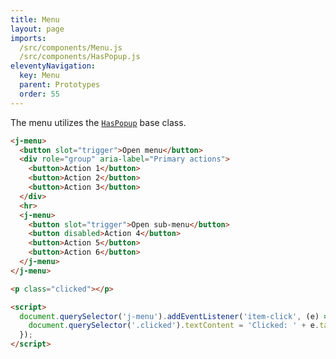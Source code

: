 ```yaml
---
title: Menu
layout: page
imports:
  /src/components/Menu.js
  /src/components/HasPopup.js
eleventyNavigation:
  key: Menu
  parent: Prototypes
  order: 55
---
```


The menu utilizes the [`HasPopup`](/prototypes/popup) base class.

<render-example></render-example>
```html
<j-menu>
  <button slot="trigger">Open menu</button>
  <div role="group" aria-label="Primary actions">
    <button>Action 1</button>
    <button>Action 2</button>
    <button>Action 3</button>
  </div>
  <hr>
  <j-menu>
    <button slot="trigger">Open sub-menu</button>
    <button disabled>Action 4</button>
    <button>Action 5</button>
    <button>Action 6</button>
  </j-menu>
</j-menu>

<p class="clicked"></p>

<script>
  document.querySelector('j-menu').addEventListener('item-click', (e) => {
    document.querySelector('.clicked').textContent = 'Clicked: ' + e.target.textContent;
  });
</script>
```
